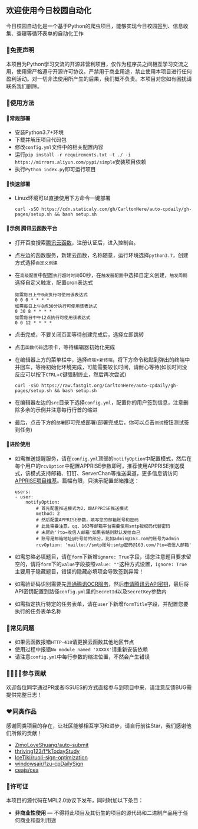 ## 欢迎使用今日校园自动化

今日校园自动化是一个基于Python的爬虫项目，能够实现今日校园签到、信息收集、查寝等循环表单的自动化工作

### 📃免责声明

本项目为Python学习交流的开源非营利项目，仅作为程序员之间相互学习交流之用，使用需严格遵守开源许可协议。严禁用于商业用途，禁止使用本项目进行任何盈利活动。对一切非法使用所产生的后果，我们概不负责。本项目对您如有困扰请联系我们删除。

### 📗使用方法

#### 🔑常规部署

 - 安装Python3.7+环境
 - 下载并解压项目代码包
 - 修改`config.yml`文件中的相关配置内容
 - 运行`pip install -r requirements.txt -t ./ -i https://mirrors.aliyun.com/pypi/simple`安装项目依赖
 - 执行`Python index.py`即可运行项目

#### 🚀快速部署
 - Linux环境可以直接使用下方命令一键部署
	
	```
	curl -sSO https://cdn.staticaly.com/gh/CarltonHere/auto-cpdaily/gh-pages/setup.sh && bash setup.sh
	```

#### 📅示例 腾讯云函数平台

 - 打开百度搜索[腾讯云函数](https://console.cloud.tencent.com/scf/index?rid=1)，注册认证后，进入控制台。
 - 点左边的函数服务，新建云函数，名称随意，运行环境选择`python3.7`，创建方式选择`自定义创建`
 - 在`高级配置`中配置`执行超时时间`60秒，在`触发器配置`中选择自定义创建，`触发周期`选择自定义触发，配置cron表达式
	
	```
	如需每日上午0点执行可使用该表达式
	0 0 0 * * * *
	如需每日上午8点30分执行可使用该表达式
	0 30 8 * * * *
	如需每日中午12点执行可使用该表达式
	0 0 12 * * * *
	```
	
 - 点击完成，不要关闭页面等待创建完成后，选择立即跳转
 - 点击`函数代码`选项卡，等待编辑器初始化完成
 - 在编辑器上方的菜单栏中，选择`终端`>`新终端`，将下方命令粘贴到弹出的终端中并回车，等待初始化环境完成，可能需要较长时间，请耐心等待(如长时间没反应可以按下`CTRL`+`C`键强制终止，然后再次尝试)
	
	```
	curl -sSO https://raw.fastgit.org/CarltonHere/auto-cpdaily/gh-pages/setup.sh && bash setup.sh
	```
	
 - 在编辑器左边的`src`目录下选择`config.yml`，配置你的用户签到信息，注意删除多余的示例并注意每行行首的缩进
 - 最后，点击下方的`部署`即可完成部署(部署完成后，你可以点击`测试`按钮测试签到任务)

#### 🔐进阶使用

 - 如需推送提醒服务，请在`config.yml`顶部的`notifyOption`中配置模式，然后在每个用户的`rcvOption`中配置APPRISE参数即可，推荐使用APPRISE推送模式，该模式支持邮箱、钉钉、ServerChan等推送渠道，更多信息请访问[APPRISE项目维基](https://github.com/caronc/apprise/wiki)。篇幅有限，只演示配置邮箱推送：
	
	```
	users:
    - user:
		notifyOption: 
			# 首先配置推送模式为2，即APPRISE推送模式
			method: 2
			# 然后配置APPRISE参数，填写您的邮箱账号和密码
			# 此处需要注意，qq、163等邮箱平台需要使用smtp授权码代替密码
			# 末尾的'?to=收信人邮箱'如果省略则默认发给自己
			# 账号是邮箱地址@符号前的部分，比如admin@163.com的账号为admin
			rcvOption: 'mailto://smtp账号:smtp密码@163.com/?to=收信人邮箱'
	```
	
- 如需忽略必填题目，请在`form`下新增`ignore: True`字段，请您注意题目要求留空的，请将`form`下的`value`字段按照`value: ""`这种方式设置，`ignore: True`主要用于隐藏题目，错误的隐藏必填项会导致签到异常！
- 如需验证码识别需要先[开通腾讯OCR服务](https://console.cloud.tencent.com/ocr/overview)，然后[申请腾讯云API密钥](https://console.cloud.tencent.com/cam/capi)，最后将API密钥配置到路径`config.yml`里的`SecretId`以及`SecretKey`参数内
- 如需指定执行特定的任务表单，请在`user`下新增`formTitle`字段，并配置您要执行的任务表单名称

### 🔧常见问题

 - 如果云函数报错`HTTP-418`请更换云函数其他地区节点
 - 使用过程中报错`No module named 'XXXXX'`请重新安装依赖
 - 请注意`config.yml`中每行参数的缩进位置，不然会产生错误

### 👨‍👨‍👦‍👦参与贡献

欢迎各位同学通过PR或者ISSUES的方式直接参与到项目中来，请注意反馈BUG需提供完整日志！

### ❤️同类作品

感谢同类项目的存在，让社区能够相互学习和进步，请自行前往Star，我们感谢他们所做的贡献！

 - [ZimoLoveShuang/auto-submit](https://github.com/ZimoLoveShuang/auto-submit)
 - [thriving123/f*kTodayStudy](https://github.com/thriving123/fuckTodayStudy)
 - [IceTiki/ruoli-sign-optimization](https://github.com/IceTiki/ruoli-sign-optimization)
 - [windowsair/fzu-cpDailySign](https://github.com/windowsair/fzu-cpDailySign)
 - [ceajs/cea](https://github.com/ceajs/cea)

### 📜许可证

本项目的源代码在MPL2.0协议下发布，同时附加以下条目：
* **非商业性使用** — 不得将此项目及其衍生的项目的源代码和二进制产品用于任何商业和盈利用途
